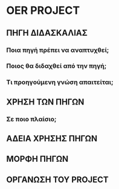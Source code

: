 # OER PROJECT

## ΠΗΓΗ ΔΙΔΑΣΚΑΛΙΑΣ

### Ποια πηγή πρέπει να αναπτυχθεί;

### Ποιος θα διδαχθεί από την πηγή;

### Τι προηγούμενη γνώση απαιτείται;


## ΧΡΗΣΗ ΤΩΝ ΠΗΓΩΝ

### Σε ποιο πλαίσιο;


## ΑΔΕΙΑ ΧΡΗΣΗΣ ΠΗΓΩΝ

## ΜΟΡΦΗ ΠΗΓΩΝ

## ΟΡΓΑΝΩΣΗ ΤΟΥ PROJECT
